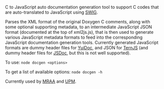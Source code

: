 C to JavaScript auto documentation generation tool to support C codes that are auto-translated to JavaScript using [SWIG](http://swig.org/). 

Parses the XML format of the original Doxygen C comments, along with some optional supporting metadata, to an intermediate JavaScript JSON format (documented at the top of xml2js.js), that is then used to generate various JavaScript metadata formats to feed into the corresponding JavaScript documentation generation tools. Currently generated JavaScript formats are dummy header files for [YuiDoc](http://yui.github.io/yuidoc/), and JSON for [TernJS](http://ternjs.net/) (and dummy header files for [JSDoc](http://usejsdoc.org/), but this is not well supported).

To use: `node docgen <options>`

To get a list of available options: `node docgen -h`

Currently used by [MRAA](https://github.com/intel-iot-devkit/mraa) and [UPM](https://github.com/intel-iot-devkit/upm).